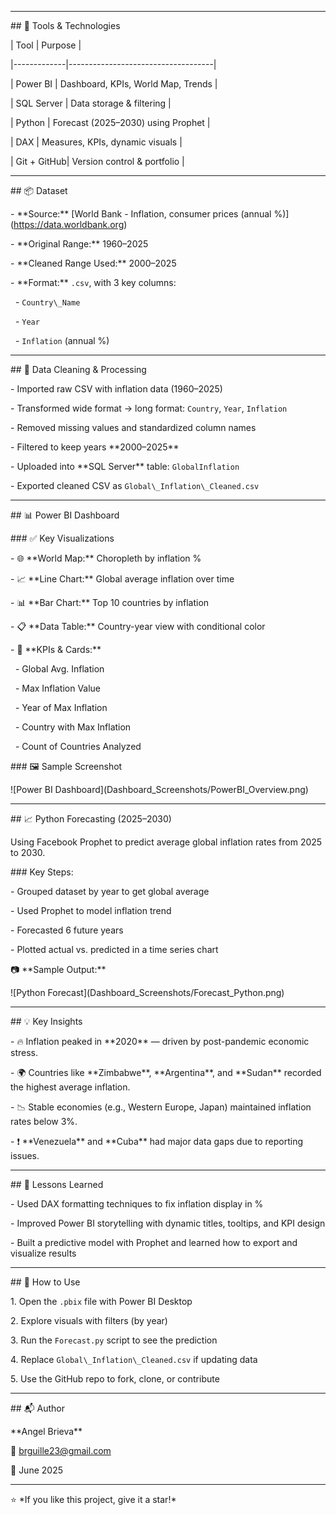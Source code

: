

---



\## 🧰 Tools \& Technologies



| Tool        | Purpose                            |

|-------------|------------------------------------|

| Power BI    | Dashboard, KPIs, World Map, Trends |

| SQL Server  | Data storage \& filtering           |

| Python      | Forecast (2025–2030) using Prophet |

| DAX         | Measures, KPIs, dynamic visuals    |

| Git + GitHub| Version control \& portfolio        |



---



\## 📦 Dataset



\- \*\*Source:\*\* \[World Bank - Inflation, consumer prices (annual %)](https://data.worldbank.org)

\- \*\*Original Range:\*\* 1960–2025

\- \*\*Cleaned Range Used:\*\* 2000–2025

\- \*\*Format:\*\* `.csv`, with 3 key columns:

&nbsp; - `Country\_Name`

&nbsp; - `Year`

&nbsp; - `Inflation` (annual %)



---



\## 🔧 Data Cleaning \& Processing



\- Imported raw CSV with inflation data (1960–2025)

\- Transformed wide format → long format: `Country`, `Year`, `Inflation`

\- Removed missing values and standardized column names

\- Filtered to keep years \*\*2000–2025\*\*

\- Uploaded into \*\*SQL Server\*\* table: `GlobalInflation`

\- Exported cleaned CSV as `Global\_Inflation\_Cleaned.csv`



---



\## 📊 Power BI Dashboard



\### ✅ Key Visualizations



\- 🌐 \*\*World Map:\*\* Choropleth by inflation %

\- 📈 \*\*Line Chart:\*\* Global average inflation over time

\- 📊 \*\*Bar Chart:\*\* Top 10 countries by inflation

\- 📋 \*\*Data Table:\*\* Country-year view with conditional color

\- 📌 \*\*KPIs \& Cards:\*\*

&nbsp; - Global Avg. Inflation

&nbsp; - Max Inflation Value

&nbsp; - Year of Max Inflation

&nbsp; - Country with Max Inflation

&nbsp; - Count of Countries Analyzed



\### 🖼️ Sample Screenshot



!\[Power BI Dashboard](Dashboard\_Screenshots/PowerBI\_Overview.png)



---



\## 📈 Python Forecasting (2025–2030)



Using Facebook Prophet to predict average global inflation rates from 2025 to 2030.



\### Key Steps:

\- Grouped dataset by year to get global average

\- Used Prophet to model inflation trend

\- Forecasted 6 future years

\- Plotted actual vs. predicted in a time series chart



📷 \*\*Sample Output:\*\*



!\[Python Forecast](Dashboard\_Screenshots/Forecast\_Python.png)



---



\## 💡 Key Insights



\- 🔥 Inflation peaked in \*\*2020\*\* — driven by post-pandemic economic stress.

\- 🌍 Countries like \*\*Zimbabwe\*\*, \*\*Argentina\*\*, and \*\*Sudan\*\* recorded the highest average inflation.

\- 📉 Stable economies (e.g., Western Europe, Japan) maintained inflation rates below 3%.

\- ❗ \*\*Venezuela\*\* and \*\*Cuba\*\* had major data gaps due to reporting issues.



---



\## 🧠 Lessons Learned



\- Used DAX formatting techniques to fix inflation display in %  

\- Improved Power BI storytelling with dynamic titles, tooltips, and KPI design  

\- Built a predictive model with Prophet and learned how to export and visualize results  



---



\## 🚀 How to Use



1\. Open the `.pbix` file with Power BI Desktop

2\. Explore visuals with filters (by year)

3\. Run the `Forecast.py` script to see the prediction

4\. Replace `Global\_Inflation\_Cleaned.csv` if updating data

5\. Use the GitHub repo to fork, clone, or contribute



---



\## 📬 Author



\*\*Angel Brieva\*\*  

📧 brguille23@gmail.com 

📅 June 2025



---



⭐ \*If you like this project, give it a star!\*





